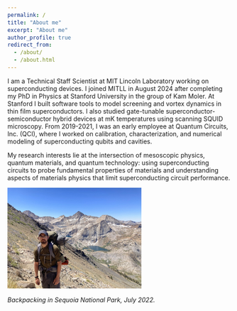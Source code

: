 ```yaml
---
permalink: /
title: "About me"
excerpt: "About me"
author_profile: true
redirect_from: 
  - /about/
  - /about.html
---
```


I am a Technical Staff Scientist at MIT Lincoln Laboratory working on superconducting devices. I joined MITLL in August 2024 after completing my PhD in Physics at Stanford University in the group of Kam Moler. At Stanford I built software tools to model screening and vortex dynamics in thin film superconductors. I also studied gate-tunable superconductor-semiconductor hybrid devices at mK temperatures using scanning SQUID microscopy. From 2019-2021, I was an early employee at Quantum Circuits, Inc. (QCI), where I worked on calibration, characterization, and numerical modeling of superconducting qubits and cavities.

My research interests lie at the intersection of mesoscopic physics, quantum materials, and quantum technology: using superconducting circuits to probe fundamental properties of materials and understanding aspects of materials physics that limit superconducting circuit performance.

<img src="../images/sequoia2022.jpg" alt="Backpacking in Sequoia National Park, July 2022." width="60%">
<p><em>Backpacking in Sequoia National Park, July 2022.</em></p>
